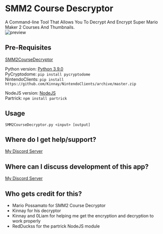 # SMM2 Course Descryptor
A Command-line Tool That Allows You To Decrypt And Encrypt Super Mario Maker 2 Courses And Thumbnails.  
![preview](https://cdn.discordapp.com/attachments/593549383157547073/779463087794421810/unknown.png)

## Pre-Requisites
[SMM2CourseDecryptor](https://github.com/MarioPossamato/SMM2CourseDecryptor/archive/master.zip)  

Python version:
[Python 3.9.0](https://www.python.org/downloads/release/python-390/)  
PyCryptodome: `pip install pycryptodome`  
NintendoClients: `pip install https://github.com/Kinnay/NintendoClients/archive/master.zip`  

NodeJS version:
[NodeJS](nodejs.org/)  
Partrick: `npm install partrick`

## Usage
```SMM2CourseDecryptor.py <input> [output]```  

## Where do I get help/support?
[My Discord Server](https://discord.gg/8wx8uQF)

## Where can I discuss development of this app?
[My Discord Server](https://discord.gg/8wx8uQF)

## Who gets credit for this?
- Mario Possamato for SMM2 Course Decryptor
- Kinnay for his decryptor
- Kinnay and 0Liam for helping me get the encryption and decryption to work properly
- RedDuckss for the partrick NodeJS module
